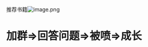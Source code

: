 推荐书籍![image.png](https://upload-images.jianshu.io/upload_images/7094266-4b6133cf11eb9cbc.png?imageMogr2/auto-orient/strip%7CimageView2/2/w/1240)

# 加群=>回答问题=>被喷=>成长
